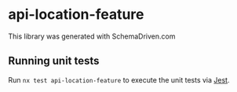 
# api-location-feature

This library was generated with SchemaDriven.com

## Running unit tests

Run `nx test api-location-feature` to execute the unit tests via [Jest](https://jestjs.io).

